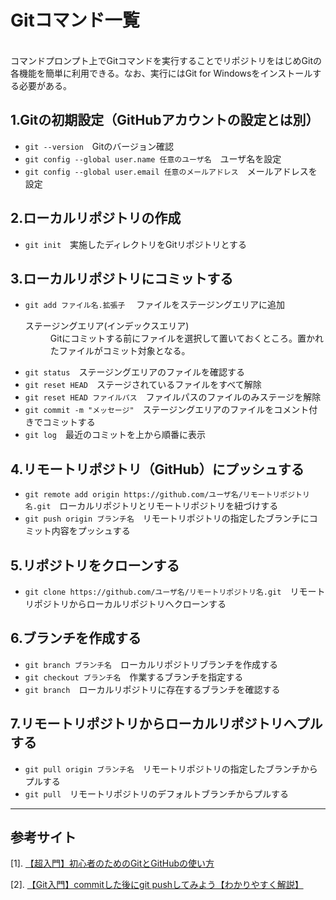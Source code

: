 # Gitコマンド一覧

<br>コマンドプロンプト上でGitコマンドを実行することでリポジトリをはじめGitの各機能を簡単に利用できる。なお、実行にはGit for Windowsをインストールする必要がある。</br>

## 1.Gitの初期設定（GitHubアカウントの設定とは別）

- `git --version`　Gitのバージョン確認
- `git config --global user.name 任意のユーザ名`　ユーザ名を設定
- `git config --global user.email 任意のメールアドレス`　メールアドレスを設定

## 2.ローカルリポジトリの作成

- `git init`　実施したディレクトリをGitリポジトリとする

## 3.ローカルリポジトリにコミットする

- `git add ファイル名.拡張子`　 ファイルをステージングエリアに追加
  <dl>
    <dt>ステージングエリア(インデックスエリア)</dt>
    <dd>Gitにコミットする前にファイルを選択して置いておくところ。置かれたファイルがコミット対象となる。</dd>
  </dl>
- `git status`　ステージングエリアのファイルを確認する
- `git reset HEAD`　ステージされているファイルをすべて解除
- `git reset HEAD ファイルパス`　ファイルパスのファイルのみステージを解除
- `git commit -m "メッセージ"`　ステージングエリアのファイルをコメント付きでコミットする
- `git log`　最近のコミットを上から順番に表示

## 4.リモートリポジトリ（GitHub）にプッシュする

- `git remote add origin https://github.com/ユーザ名/リモートリポジトリ名.git`　ローカルリポジトリとリモートリポジトリを紐づけする
- `git push origin ブランチ名`　リモートリポジトリの指定したブランチにコミット内容をプッシュする

## 5.リポジトリをクローンする

- `git clone https://github.com/ユーザ名/リモートリポジトリ名.git`　リモートリポジトリからローカルリポジトリへクローンする

## 6.ブランチを作成する

- `git branch ブランチ名`　ローカルリポジトリブランチを作成する
- `git checkout ブランチ名`　作業するブランチを指定する
- `git branch`　ローカルリポジトリに存在するブランチを確認する

## 7.リモートリポジトリからローカルリポジトリへプルする

- `git pull origin ブランチ名`　リモートリポジトリの指定したブランチからプルする
- `git pull`　リモートリポジトリのデフォルトブランチからプルする

---

## 参考サイト

[1]. [【超入門】初心者のためのGitとGitHubの使い方](https://tech-blog.rakus.co.jp/entry/20200529/git#2-5-%E3%82%B3%E3%83%BC%E3%83%89%E3%83%AC%E3%83%93%E3%83%A5%E3%83%BC%E3%83%9E%E3%83%BC%E3%82%B8)

[2]. [【Git入門】commitした後にgit pushしてみよう【わかりやすく解説】](https://codelikes.com/git-commit-push/?amp=1)